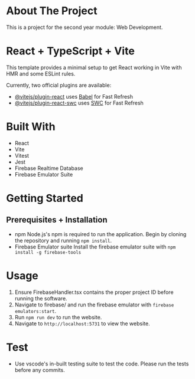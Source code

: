 # About The Project
This is a project for the second year module: Web Development.

# React + TypeScript + Vite

This template provides a minimal setup to get React working in Vite with HMR and some ESLint rules.

Currently, two official plugins are available:

- [@vitejs/plugin-react](https://github.com/vitejs/vite-plugin-react/blob/main/packages/plugin-react/README.md) uses [Babel](https://babeljs.io/) for Fast Refresh
- [@vitejs/plugin-react-swc](https://github.com/vitejs/vite-plugin-react-swc) uses [SWC](https://swc.rs/) for Fast Refresh

# Built With
- React
- Vite
- Vitest
- Jest
- Firebase Realtime Database
- Firebase Emulator Suite

# Getting Started
## Prerequisites + Installation
- npm
Node.js's npm is required to run the application. Begin by cloning the repository and running `npm install`.
- Firebase Emulator suite
Install the firebase emulator suite with `npm install -g firebase-tools`

# Usage
1. Ensure FirebaseHandler.tsx contains the proper project ID before running the software.
2. Navigate to firebase/ and run the firebase emulator with `firebase emulators:start`.
3. Run `npm run dev` to run the website.
4. Navigate to `http://localhost:5731` to view the website.

# Test
- Use vscode's in-built testing suite to test the code. Please run the tests before any commits.